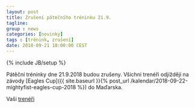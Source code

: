 ```yaml
---
layout: post
title: Zrušení pátečního tréninku 21.9.
tagline: 
group : news
categories: [novinky]
tags : [trénink, zrušení]
date: 2018-09-21 18:00:00 CEST
---
```

{% include JB/setup %}

Pátěční tréninky dne 21.9.2018 budou zrušeny. Všichni trenéři odjíždějí na závody [Eagles Cup]({{ site.baseurl }}{% post_url /kalendar/2018-09-22-mightyfist-eagles-cup-2018 %}) do Maďarska.

Vaši [trenéři](/treneri)
